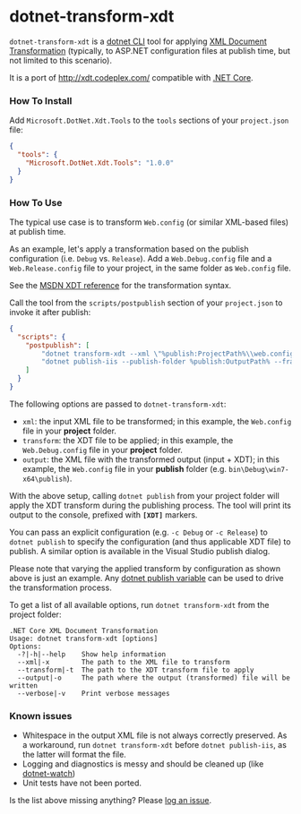 dotnet-transform-xdt
===
`dotnet-transform-xdt` is a [dotnet CLI](https://github.com/dotnet/cli) tool for applying 
[XML Document Transformation](https://msdn.microsoft.com/en-us/library/dd465326.aspx) 
(typically, to ASP.NET configuration files at publish time, but not limited to this scenario). 

It is a port of <http://xdt.codeplex.com/> compatible with [.NET Core](http://dotnet.github.io/).

### How To Install

Add `Microsoft.DotNet.Xdt.Tools` to the `tools` sections of your `project.json` file:

```json
{
  "tools": {
    "Microsoft.DotNet.Xdt.Tools": "1.0.0"
  }
}
```

### How To Use

The typical use case is to transform `Web.config` (or similar XML-based files) at publish time.

As an example, let's apply a transformation based on the publish configuration (i.e. `Debug` vs.
`Release`). Add a `Web.Debug.config` file and a `Web.Release.config` file to your project, in the 
same folder as `Web.config` file. 

See the [MSDN XDT reference](https://msdn.microsoft.com/en-us/library/dd465326.aspx)
for the transformation syntax. 

Call the tool from the `scripts/postpublish` section of your `project.json` to invoke it after publish:

```json
{
  "scripts": {
    "postpublish": [
        "dotnet transform-xdt --xml \"%publish:ProjectPath%\\web.config\" --transform \"%publish:ProjectPath%\\web.%publish:Configuration%.config\" --output \"%publish:OutputPath%\\Web.config\"",
        "dotnet publish-iis --publish-folder %publish:OutputPath% --framework %publish:FullTargetFramework%"
	]
  }
}
```

The following options are passed to `dotnet-transform-xdt`:
- `xml`: the input XML file to be transformed; in this example, the `Web.config` file in your **project** folder.
- `transform`: the XDT file to be applied; in this example, the `Web.Debug.config` file in your **project** folder.
- `output`: the XML file with the transformed output (input + XDT); in this example, the `Web.config` file 
  in your **publish** folder (e.g. `bin\Debug\win7-x64\publish`).

With the above setup, calling `dotnet publish` from your project folder will apply the XDT transform 
during the publishing process. The tool will print its output to the console, prefixed with
**`[XDT]`** markers.

You can pass an explicit configuration (e.g. `-c Debug` or `-c Release`) to `dotnet publish` 
to specify the configuration (and thus applicable XDT file) to publish. A similar option is available in the Visual
Studio publish dialog.

Please note that varying the applied transform by configuration as shown above is just an example. 
Any [dotnet publish variable](https://github.com/dotnet/cli/blob/f4ceb1f2136c5b0be16a7b551d28f5634a6c84bb/src/dotnet/commands/dotnet-publish/PublishCommand.cs#L108-L113)
can be used to drive the transformation process. 

To get a list of all available options, run `dotnet transform-xdt` from the project folder:

```
.NET Core XML Document Transformation
Usage: dotnet transform-xdt [options]
Options:
  -?|-h|--help    Show help information
  --xml|-x        The path to the XML file to transform
  --transform|-t  The path to the XDT transform file to apply
  --output|-o     The path where the output (transformed) file will be written
  --verbose|-v    Print verbose messages
```

### Known issues

- Whitespace in the output XML file is not always correctly preserved. As a workaround, run `dotnet transform-xdt`  before `dotnet publish-iis`, as the latter will format the file.
- Logging and diagnostics is messy and should be cleaned up (like [dotnet-watch](https://github.com/aspnet/dotnet-watch))
- Unit tests have not been ported.

Is the list above missing anything? Please [log an issue](https://github.com/nil4/dotnet-transform-xdt/issues).
